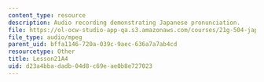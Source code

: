 ```yaml
---
content_type: resource
description: Audio recording demonstrating Japanese pronunciation.
file: https://ol-ocw-studio-app-qa.s3.amazonaws.com/courses/21g-504-japanese-iv-spring-2009/d23a4bbadadb04d8c69eae0b8e727023_Lesson21A4.mp3
file_type: audio/mpeg
parent_uid: bffa1146-720a-039c-9aec-636a7a7ab4cd
resourcetype: Other
title: Lesson21A4
uid: d23a4bba-dadb-04d8-c69e-ae0b8e727023
---
```

